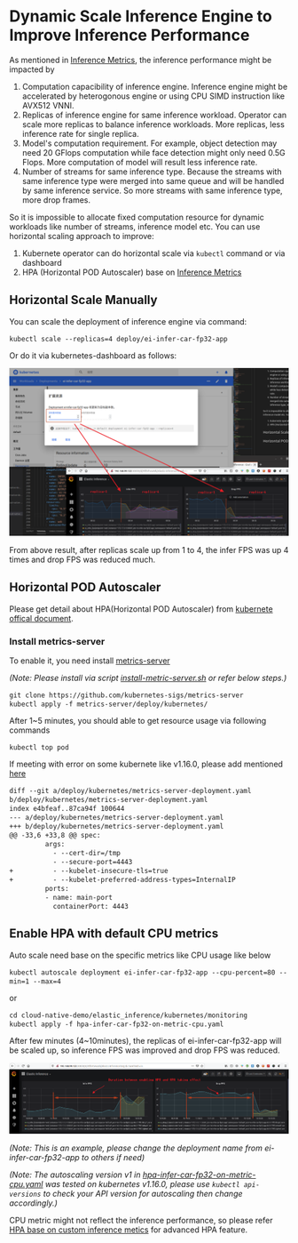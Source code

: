 # Dynamic Scale Inference Engine to Improve Inference Performance

As mentioned in [Inference Metrics](inference_metrics.md), the inference performance might be impacted by

  1. Computation capacibility of inference engine. Inference engine might be accelerated by heterogonous engine or using CPU SIMD instruction like AVX512 VNNI.
  2. Replicas of inference engine for same inference workload. Operator can scale more replicas to balance inference workloads. More replicas, less inference rate for single replica.
  3. Model's computation requirement. For example, object detection may need 20 GFlops computation while face detection might only need 0.5G Flops. More computation of model will result less inference rate.
  4. Number of streams for same inference type. Because the streams with same inference type were merged into same queue and will be handled by same inference service. So more streams with same inference type, more drop frames.

So it is impossible to allocate fixed computation resource for dynamic workloads like number of streams, inference model etc. You can use horizontal scaling approach to improve:

  1. Kubernete operator can do horizontal scale via ```kubectl``` command or via dashboard
  2. HPA (Horizontal POD Autoscaler) base on [Inference Metrics](inference_metrics.md)

## Horizontal Scale Manually

You can scale the deployment of inference engine via command:

```
kubectl scale --replicas=4 deploy/ei-infer-car-fp32-app
```

Or do it via kubernetes-dashboard as follows:

![](images/manual_scale_replicas.png)

From above result, after replicas scale up from 1 to 4, the infer FPS was up 4 times and drop FPS was reduced much.

## Horizontal POD Autoscaler

Please get detail about HPA(Horizontal POD Autoscaler) from [kubernete offical document](https://kubernetes.io/docs/tasks/run-application/horizontal-pod-autoscale/).

### Install metrics-server

To enable it, you need install [metrics-server](https://github.com/kubernetes-sigs/metrics-server)

_(Note: Please install via script [install-metric-server.sh](../tools/install-metric-server.sh) or refer below steps.)_

```
git clone https://github.com/kubernetes-sigs/metrics-server
kubectl apply -f metrics-server/deploy/kubernetes/
```

After 1~5 minutes, you should able to get resource usage via following commands
```
kubectl top pod
```

If meeting with error on some kubernete like v1.16.0, please add mentioned [here](https://github.com/kubernetes-sigs/metrics-server/issues/300#issuecomment-568926110)

```
diff --git a/deploy/kubernetes/metrics-server-deployment.yaml b/deploy/kubernetes/metrics-server-deployment.yaml
index e4bfeaf..87ca94f 100644
--- a/deploy/kubernetes/metrics-server-deployment.yaml
+++ b/deploy/kubernetes/metrics-server-deployment.yaml
@@ -33,6 +33,8 @@ spec:
         args:
           - --cert-dir=/tmp
           - --secure-port=4443
+          - --kubelet-insecure-tls=true
+          - --kubelet-preferred-address-types=InternalIP
         ports:
         - name: main-port
           containerPort: 4443
```

## Enable HPA with default CPU metrics

Auto scale need base on the specific metrics like CPU usage like below

```
kubectl autoscale deployment ei-infer-car-fp32-app --cpu-percent=80 --min=1 --max=4
```

or

```
cd cloud-native-demo/elastic_inference/kubernetes/monitoring
kubectl apply -f hpa-infer-car-fp32-on-metric-cpu.yaml
```

After few minutes (4~10minutes), the replicas of ei-infer-car-fp32-app will be scaled up, so inference FPS was improved and drop FPS was reduced.

![](images/hpa_enable_duration.png)

_(Note: This is an example, please change the deployment name from ei-infer-car-fp32-app to others if need)_

_(Note: The autoscaling version v1 in [hpa-infer-car-fp32-on-metric-cpu.yaml](../kubernetes/scale/hpa-infer-car-fp32-on-metric-cpu.yaml) was tested on kubernetes v1.16.0, please use ```kubectl api-versions``` to check your API version for autoscaling then change accordingly.)_

CPU metric might not reflect the inference performance, so please refer [HPA base on custom inference metics](hpa_on_custom_metrics.md) for advanced HPA feature.